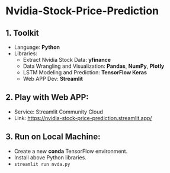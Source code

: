 # Nvidia-Stock-Price-Prediction
## 1. Toolkit
- Language: **Python**
- Libraries:
  - Extract Nvidia Stock Data: **yfinance**
  - Data Wrangling and Visualization: **Pandas**, **NumPy**, **Plotly**
  - LSTM Modeling and Prediction: **TensorFlow Keras**
  - Web APP Dev: **Streamlit**
## 2. Play with Web APP:
- Service: Streamlit Community Cloud
- Link: https://nvidia-stock-price-prediction.streamlit.app/
## 3. Run on Local Machine: 
- Create a new **conda** TensorFlow environment.
- Install above Python libraries.
- ```streamlit run nvda.py```
